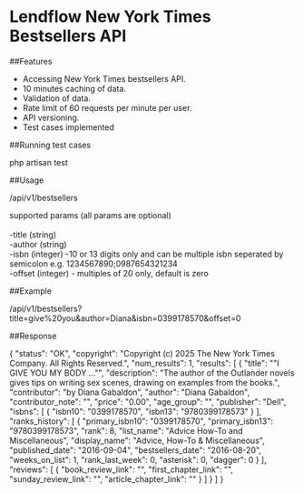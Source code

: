 # Lendflow New York Times Bestsellers API

##Features
- Accessing New York Times bestsellers API.
- 10 minutes caching of data.
- Validation of data.
- Rate limit of 60 requests per minute per user.
- API versioning.
- Test cases implemented

##Running test cases

php artisan test

##Usage

/api/v1/bestsellers

supported params (all params are optional)<br><br>
-title (string)<br>
-author (string)<br>
-isbn (integer) -10 or 13 digits only and can be multiple isbn seperated by semicolon e.g. 1234567890;0987654321234<br>
-offset (integer) - multiples of 20 only, default is zero

##Example

/api/v1/bestsellers?title=give%20you&author=Diana&isbn=0399178570&offset=0

##Response

{
"status": "OK",
"copyright": "Copyright (c) 2025 The New York Times Company.  All Rights Reserved.",
"num_results": 1,
"results": [
{
"title": "\"I GIVE YOU MY BODY ...\"",
"description": "The author of the Outlander novels gives tips on writing sex scenes, drawing on examples from the books.",
"contributor": "by Diana Gabaldon",
"author": "Diana Gabaldon",
"contributor_note": "",
"price": "0.00",
"age_group": "",
"publisher": "Dell",
"isbns": [
{
"isbn10": "0399178570",
"isbn13": "9780399178573"
}
],
"ranks_history": [
{
"primary_isbn10": "0399178570",
"primary_isbn13": "9780399178573",
"rank": 8,
"list_name": "Advice How-To and Miscellaneous",
"display_name": "Advice, How-To & Miscellaneous",
"published_date": "2016-09-04",
"bestsellers_date": "2016-08-20",
"weeks_on_list": 1,
"rank_last_week": 0,
"asterisk": 0,
"dagger": 0
}
],
"reviews": [
{
"book_review_link": "",
"first_chapter_link": "",
"sunday_review_link": "",
"article_chapter_link": ""
}
]
}
]
}
